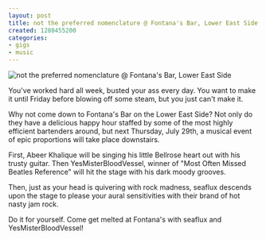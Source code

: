 ```yaml
---
layout: post
title: not the preferred nomenclature @ Fontana's Bar, Lower East Side
created: 1280455200
categories: 
- gigs
- music
---
```

![not the preferred nomenclature @ Fontana's Bar, Lower East Side](http://files.bubblehouse.org.s3.amazonaws.com/flyers/2010-07-29_flyer_lowres.jpg)

You've worked hard all week, busted your ass every day. You want to make it until Friday before blowing off some steam, but you just can't make it.

Why not come down to Fontana's Bar on the Lower East Side? Not only do they have a delicious happy hour staffed by some of the most highly efficient bartenders around, but next Thursday, July 29th, a musical event of epic proportions will take place downstairs.

First, Abeer Khalique will be singing his little Bellrose heart out with his trusty guitar. Then YesMisterBloodVessel, winner of "Most Often Missed Beatles Reference" will hit the stage with his dark moody grooves.

Then, just as your head is quivering with rock madness, seaflux descends upon the stage to please your aural sensitivities with their brand of hot nasty jam rock.

Do it for yourself. Come get melted at Fontana's with seaflux and YesMisterBloodVessel!
